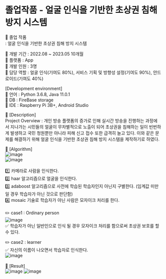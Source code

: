 # 졸업작품 - 얼굴 인식을 기반한 초상권 침해 방지 시스템 <br/>

:book: 졸업 작품 <br/>
: 얼굴 인식을 기반한 초상권 침해 방지 시스템 <br/>

:round_pushpin: 개발 기간 : 2022.08 ~ 2023.05 10개월 <br/> 
:round_pushpin: 플랫폼 : App <br/>
:round_pushpin: 개발 인원 : 3명 <br/>
:round_pushpin: 담당 역할 : 얼굴 인식(기여도 80%), 서비스 기획 및 방향성 설정(기여도 90%), 안드로이드(기여도 40%) <br/>

[Development environment] <br/>
:round_pushpin: 언어 : Python 3.6.8, Java 11.0.1 <br/>
:round_pushpin: DB : FireBase storage <br/>
:round_pushpin: IDE : Raspberry Pi 3B+, Android Studio <br/>

:round_pushpin: [Description] <br/>
Project Overview : 개인 방송 플랫폼의 증가로 인해 실시간 방송을 진행하는 과정에서 지나가는 시민들의 얼굴이 무차별적으로 노출이 되어 초상권을 침해하는 일이 빈번하게 발생하고 국민 청원뿐만 아니라 피해 신고 접수 또한 급격히 늘고 있다. 이와 같은 문제를 해결하기 위해 얼굴 인식을 기반한 초상권 침해 방지 시스템을 제작하기로 하였다. <br/>

:round_pushpin: [Algorithm] <br/>
![image](https://user-images.githubusercontent.com/102573192/210356161-e78fed26-8a45-40cb-9fe3-fac1acb6b48f.png) <br/> 
![image](https://user-images.githubusercontent.com/102573192/215275548-01bbe2d8-3778-4426-ba26-106ee113a3ea.png) <br/> 
<br/> 
1️⃣ 카메라로 사람을 인식한다.<br/>
2️⃣ haar 알고리즘으로 얼굴을 인식한다.  <br/>
3️⃣ adaboost 알고리즘으로 사전에 학습된 학습자인지 아닌지 구별한다. (임계값 미만일 경우 학습자가 아닌 것으로 판단함) <br/>
4️⃣ mosaic 기술로 학습자가 아닌 사람은 모자이크 처리를 한다.<br/>
<br/>
✏️ case1 : Ordinary person <br/>
![image](https://user-images.githubusercontent.com/102573192/210356297-37bff7e5-de71-4aa0-966e-c9e7660e455c.png) <br/>
✅ 학습자가 아닌 일반인으로 인식 될 경우 모자이크 처리를 함으로써 초상권 보호를 할 수 있다. <br/>

✏️ case2 : learner <br/>
✅ 자신의 이름이 나오면서 학습자로 인식한다. <br/>
![image](https://github.com/kyounggseo/real-time-face/assets/102573192/236f1b56-5e35-49b3-bdb8-5442970bcfef)
<br/>
<br/>
:round_pushpin: [Result] <br/>
![image](https://github.com/kyounggseo/real-time-face/assets/102573192/0f0e04d4-1056-4c51-92be-235edbb46b93) ![image](https://github.com/kyounggseo/real-time-face/assets/102573192/8a61969c-a64a-4b82-b2d4-380eea682bd0)

